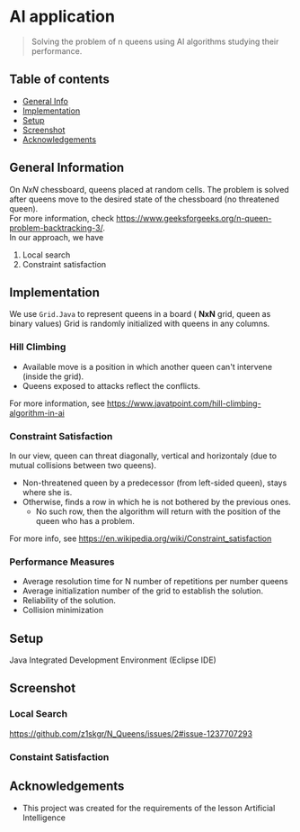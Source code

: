 # AI application
> Solving the problem of n queens using AI algorithms studying their performance.

## Table of contents
* [General Info](#general-information)
* [Implementation](#implementation)
* [Setup](#setup)
* [Screenshot](#screenshot)
* [Acknowledgements](#acknowledgements)

## General Information
On *NxN* chessboard, queens placed at random cells. The problem is solved after queens move to the desired state of the chessboard (no threatened queen). <br>For more information, check https://www.geeksforgeeks.org/n-queen-problem-backtracking-3/. <br>
In our approach, we have 
1. Local search 
2. Constraint satisfaction

## Implementation
We use `Grid.Java` to represent queens in a board ( __NxN__ grid, queen as binary values)
Grid is randomly initialized with queens in any columns.


### Hill Climbing
* Available move is a position in which another queen can't intervene (inside the grid).
* Queens exposed to attacks reflect the conflicts.

For more information, see https://www.javatpoint.com/hill-climbing-algorithm-in-ai

### Constraint Satisfaction 
In our view, queen can threat diagonally, vertical and horizontaly (due to mutual collisions between two queens).

* Non-threatened queen by a predecessor (from left-sided queen), stays where she is.
* Otherwise, finds a row in which he is not bothered by the previous ones. 
    * No such row, then the algorithm will return with the position of the queen who has a problem.

For more info, see https://en.wikipedia.org/wiki/Constraint_satisfaction

### Performance Measures
* Average resolution time for N number of repetitions per number
queens
* Average initialization number of the grid to establish the solution.
* Reliability of the solution.
* Collision minimization

## Setup
Java Integrated Development Environment (Eclipse IDE)

## Screenshot
### Local Search
https://github.com/z1skgr/N_Queens/issues/2#issue-1237707293

### Constaint Satisfaction


## Acknowledgements
- This project was created for the requirements of the lesson Artificial Intelligence


